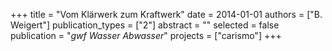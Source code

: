 +++
title = "Vom Klärwerk zum Kraftwerk"
date = 2014-01-01
authors = ["B. Weigert"]
publication_types = ["2"]
abstract = ""
selected = false
publication = "*gwf Wasser Abwasser*"
projects = ["carismo"]
+++

